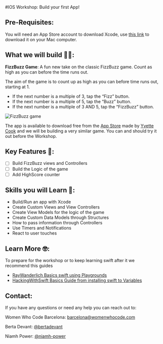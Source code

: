 #IOS Workshop: Build your first App!

Pre-Requisites:
------
You will need an App Store account to download Xcode, use [this link](https://itunes.apple.com/us/app/xcode/id497799835?mt=12) to download it on your Mac computer.

What we will build 👩‍💻:
------
**FizzBuzz Game**: A fun new take on the classic FizzBuzz game. Count as high as you can before the time runs out.

The aim of the game is to count up as high as you can before time runs out, starting at 1.
- If the next number is a multiple of 3, tap the “Fizz” button.
- If the next number is a multiple of 5, tap the “Buzz” button.
- If the next number is a multiple of 3 AND 5, tap the “FizzBuzz” button.

![FizzBuzz game](https://cdn-images-1.medium.com/max/1600/1*_LDFqES_tjwjzyZw97k4Ng.png)

The app is available to download free from the [App Store](https://itunes.apple.com/us/app/bizzfuzz/id1065354200?mt=8) made by [Yvette Cook](https://github.com/yvettecook) and we will be building a very similar game. You can and should try it out before the Workshop.

Key Features 🤖:
------
- [ ] Build FizzBuzz views and Controllers
- [ ] Build the Logic of the game
- [ ] Add HighScore counter

Skills you will Learn 🎉:
------
- Build/Run an app with Xcode
- Create Custom Views and View Controllers
- Create View Models for the logic of the game
- Create Custom Data Models through Structures
- How to pass information through Controllers
- Use Timers and Notifications
- React to user touches

Learn More 🤓:
------
To prepare for the workshop or to keep learning swift after it we recommend this guides

- [RayWanderlich Basics swift using Playgrounds](https://www.raywenderlich.com/143771/swift-tutorial-part-1-expressions-variables-constants)
- [HackingWithSwift Basics Guide from installing swift to Variables](https://www.hackingwithswift.com/read/0/1/how-to-install-xcode-and-create-a-playground)

Contact:
------
If you have any questions or need any help you can reach out to:

Women Who Code Barcelona: [barcelona@womenwhocode.com](mailto:barcelona@womenwhocode.com)

Berta Devant: [@bertadevant](https://github.com/bertadevant)

Niamh Power: [@niamh-power](https://github.com/niamh-power)
